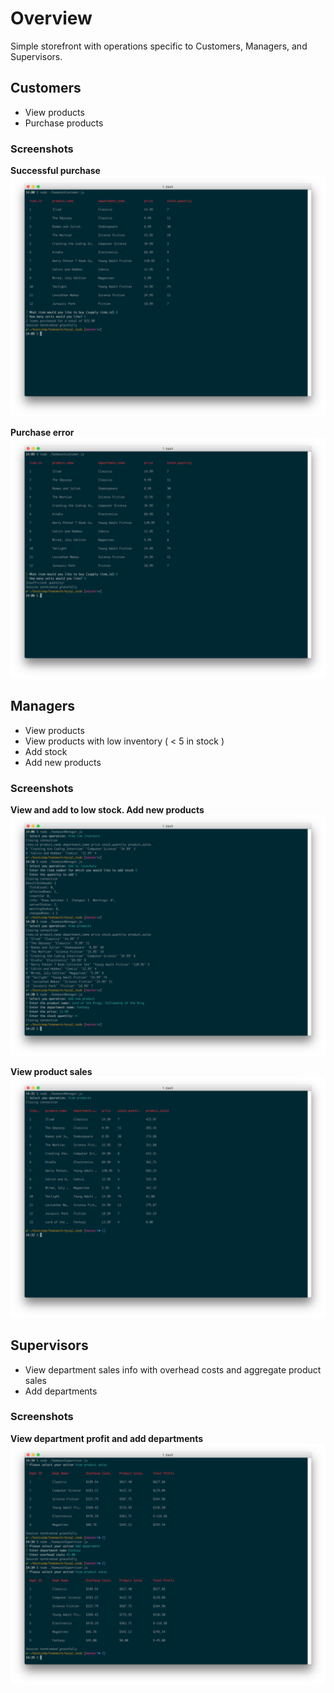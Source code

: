 # Overview
Simple storefront with operations specific to Customers, Managers, and Supervisors.

## Customers
- View products
- Purchase products

### Screenshots
**Successful purchase**
![Successful purchase](./images/customer.png)

**Purchase error**
![Purchase error](./images/customer_error.png)

## Managers
- View products
- View products with low inventory ( < 5 in stock )
- Add stock
- Add new products

### Screenshots
**View and add to low stock. Add new products**
![manager](./images/manager.png)

**View product sales**
![product sales](./images/manager_product_sales.png)

## Supervisors
- View department sales info with overhead costs and aggregate product sales
- Add departments

### Screenshots
**View department profit and add departments**
![supervisor](./images/supervisor.png)
